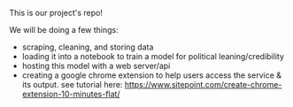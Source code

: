 This is our project's repo!

We will be doing a few things:
- scraping, cleaning, and storing data
- loading it into a notebook to train a model for political leaning/credibility
- hosting this model with a web server/api
- creating a google chrome extension to help users access the service & its output. see tutorial here: https://www.sitepoint.com/create-chrome-extension-10-minutes-flat/
